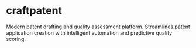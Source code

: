 # craftpatent
Modern patent drafting and quality assessment platform. Streamlines patent application creation with intelligent automation and predictive quality scoring.
